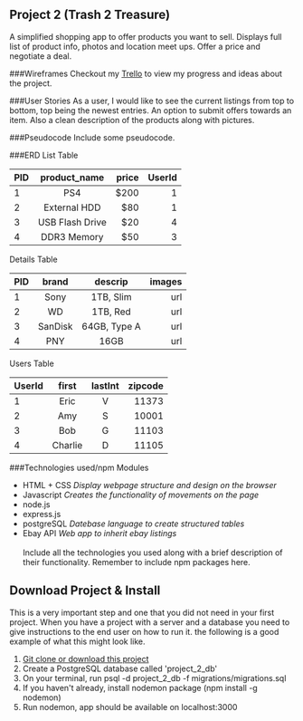Project 2 (Trash 2 Treasure)
-----------

A simplified shopping app to offer products you want to sell. Displays full list of product info, photos and location meet ups. Offer a price and negotiate a deal. 

###Wireframes
Checkout my [Trello](https://trello.com/b/KvbvZuid/project-2-trash-2-treasure) to view my progress and ideas about the project.

###User Stories
As a user, I would like to see the current listings from top to bottom, top being the newest entries. An option to submit offers towards an item. Also a clean description of the products along with pictures. 

###Pseudocode
Include some pseudocode.

###ERD
List Table

| PID |  product_name |  price | UserId |
|-----|:-------------:|-------:|-------:|
| 1   |      PS4      |  $200  |    1   |
| 2   | External HDD  |   $80  |    1   |
| 3   | USB Flash Drive |  $20 |    4   |
| 4   |  DDR3 Memory  |   $50  |    3   |

Details Table

| PID |  brand |  descrip  | images |
|-----|:------:|:---------:|-------:|
| 1   |  Sony  | 1TB, Slim |   url  |
| 2   |   WD   | 1TB, Red  |   url  |
| 3   | SanDisk | 64GB, Type A | url|
| 4   |  PNY   |    16GB   |   url  |

Users Table

| UserId |  first | lastInt | zipcode |
|--------|:------:|:-------:|--------:|
|   1    |  Eric  |    V    |  11373  |
|   2    |  Amy   |    S    |  10001  |
|   3    |  Bob   |    G    |  11103  |
|   4    | Charlie|    D    |  11105  |

###Technologies used/npm Modules
* HTML + CSS _Display webpage structure and design on the browser_
* Javascript _Creates the functionality of movements on the page_
* node.js
* express.js
* postgreSQL _Datebase language to create structured tables_
* Ebay API _Web app to inherit ebay listings_ </br></br>
Include all the technologies you used along with a brief description of their functionality. Remember to include npm packages here.

Download Project & Install
-------------

This is a very important step and one that you did not need in your first project. When you have a project with a server and a database you need to give instructions to the end user on how to run it. the following is a good example of what this might look like.

1. [Git clone or download this project]('https://github.com/ericVargas/Shopping-App')
2. Create a PostgreSQL database called 'project_2_db'
3. On your terminal, run psql -d project_2_db -f migrations/migrations.sql
4. If you haven't already, install nodemon package (npm install -g nodemon)
5. Run nodemon, app should be available on localhost:3000
